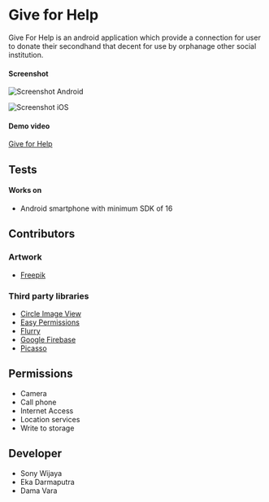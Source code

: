 # Give for Help
Give For Help is an android application which provide a connection for user to donate their secondhand that decent for use by orphanage other social institution.

#### Screenshot
![Screenshot Android](http://url/screenshot-appname-android.png "screenshot Android")

![Screenshot iOS](http://url/screenshot-appname-ios.png "screenshot iOS")

#### Demo video
[Give for Help](https://www.youtube.com/watch?v=CiMKrMS_NN4)

## Tests
#### Works on
* Android smartphone with minimum SDK of 16

## Contributors
### Artwork
* [Freepik](http://www.freepik.com/)

### Third party libraries
* [Circle Image View](https://github.com/hdodenhof/CircleImageView)
* [Easy Permissions](https://github.com/googlesamples/easypermissions)
* [Flurry](https://github.com/flurry)
* [Google Firebase](https://github.com/firebase/)
* [Picasso](https://github.com/square/picasso)

## Permissions
* Camera
* Call phone
* Internet Access
* Location services
* Write to storage

## Developer
* Sony Wijaya
* Eka Darmaputra
* Dama Vara
